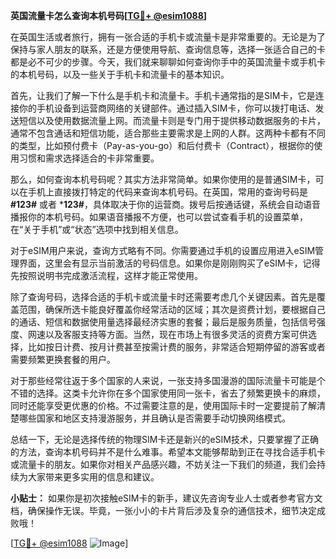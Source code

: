 **英国流量卡怎么查询本机号码[[TG💪+ @esim1088](https://t.me/s/esim1088)]**

在英国生活或者旅行，拥有一张合适的手机卡或流量卡是非常重要的。无论是为了保持与家人朋友的联系，还是方便使用导航、查询信息等，选择一张适合自己的卡都是必不可少的步骤。今天，我们就来聊聊如何查询你手中的英国流量卡或手机卡的本机号码，以及一些关于手机卡和流量卡的基本知识。

首先，让我们了解一下什么是手机卡和流量卡。手机卡通常指的是SIM卡，它是连接你的手机设备到运营商网络的关键部件。通过插入SIM卡，你可以拨打电话、发送短信以及使用数据流量上网。而流量卡则是专门用于提供移动数据服务的卡片，通常不包含通话和短信功能，适合那些主要需求是上网的人群。这两种卡都有不同的类型，比如预付费卡（Pay-as-you-go）和后付费卡（Contract），根据你的使用习惯和需求选择适合的卡非常重要。

那么，如何查询本机号码呢？其实方法非常简单。如果你使用的是普通SIM卡，可以在手机上直接拨打特定的代码来查询本机号码。在英国，常用的查询号码是 **#123#** 或者 ***123#**，具体取决于你的运营商。拨号后按通话键，系统会自动语音播报你的本机号码。如果语音播报不方便，也可以尝试查看手机的设置菜单，在“关于手机”或“状态”选项中找到相关信息。

对于eSIM用户来说，查询方式略有不同。你需要通过手机的设置应用进入eSIM管理界面，这里会有显示当前激活的号码信息。如果你是刚刚购买了eSIM卡，记得先按照说明书完成激活流程，这样才能正常使用。

除了查询号码，选择合适的手机卡或流量卡时还需要考虑几个关键因素。首先是覆盖范围，确保所选卡能良好覆盖你经常活动的区域；其次是资费计划，要根据自己的通话、短信和数据使用量选择最经济实惠的套餐；最后是服务质量，包括信号强度、网速以及客服支持等方面。当然，现在市场上有很多灵活的资费方案可供选择，比如按日计费、按月计费甚至按需计费的服务，非常适合短期停留的游客或者需要频繁更换套餐的用户。

对于那些经常往返于多个国家的人来说，一张支持多国漫游的国际流量卡可能是个不错的选择。这类卡允许你在多个国家使用同一张卡，省去了频繁更换卡的麻烦，同时还能享受更优惠的价格。不过需要注意的是，使用国际卡时一定要提前了解清楚哪些国家和地区支持漫游服务，并且确认是否需要手动切换网络模式。

总结一下，无论是选择传统的物理SIM卡还是新兴的eSIM技术，只要掌握了正确的方法，查询本机号码并不是什么难事。希望本文能够帮助到正在寻找合适手机卡或流量卡的朋友。如果你对相关产品感兴趣，不妨关注一下我们的频道，我们会持续为大家带来更多实用的信息和建议。

**小贴士：** 如果你是初次接触eSIM卡的新手，建议先咨询专业人士或者参考官方文档，确保操作无误。毕竟，一张小小的卡片背后涉及复杂的通信技术，细节决定成败哦！

[[TG💪+ @esim1088](https://t.me/s/esim1088) ![Image](https://i.postimg.cc/4NQfJmqS/Snipaste-2025-05-13-00-14-12.png)]